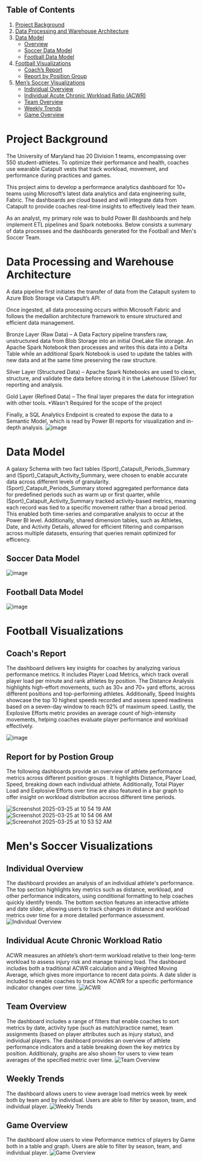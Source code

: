 ## Table of Contents  
1. [Project Background](#project-background)  
2. [Data Processing and Warehouse Architecture](#data-processing-and-warehouse-architecture)  
3. [Data Model](#data-model)  
   - [Overview](#overview)  
   - [Soccer Data Model](#soccer-data-model)  
   - [Football Data Model](#football-data-model)  
4. [Football Visualizations](#football-visualizations)  
   - [Coach’s Report](#coachs-report)  
   - [Report by Position Group](#report-by-position-group)  
5. [Men’s Soccer Visualizations](#mens-soccer-visualizations)  
   - [Individual Overview](#individual-overview)  
   - [Individual Acute Chronic Workload Ratio (ACWR)](#individual-acute-chronic-workload-ratio-acwr)  
   - [Team Overview](#team-overview)  
   - [Weekly Trends](#weekly-trends)  
   - [Game Overview](#game-overview)
     
# Project Background
The University of Maryland has 20 Division 1 teams, encompassing over 550 student-athletes. To optimize their performance and health, coaches use wearable Catapult vests that track workload, movement, and performance during practices and games.

This project aims to develop a performance analytics dashboard for 10+ teams using Microsoft’s latest data analytics and data engineering suite, Fabric. The dashboards are cloud based and will integrate data from Catapult to provide coaches real-time insights to effectively lead their team.

As an analyst, my primary role was to build Power BI dashboards and help implement ETL pipelines and Spark notebooks. Below consists a summary of data processes and the dashboards generated for the Football and Men's Soccer Team.

# Data Processing and Warehouse Architecture
A data pipeline first initiates the transfer of data from the Catapult system to Azure Blob Storage via Catapult’s API.

Once ingested, all data processing occurs within Microsoft Fabric and follows the medallion architecture framework to ensure structured and efficient data management.

Bronze Layer (Raw Data) – A Data Factory pipeline transfers raw, unstructured data from Blob Storage into an initial OneLake file storage. An Apache Spark Notebook then processes and writes this data into a Delta Table while an additional Spark Notebook is used to update the tables with new data and at the same time preserving the raw structure.

Silver Layer (Structured Data) – Apache Spark Notebooks are used to clean, structure, and validate the data before storing it in the Lakehouse (Silver) for reporting and analysis.

Gold Layer (Refined Data) – The final layer prepares the data for integration with other tools. *Wasn't Required for the scope of the project

Finally, a SQL Analytics Endpoint is created to expose the data to a Semantic Model, which is read by Power BI reports for visualization and in-depth analysis.
![image](https://github.com/user-attachments/assets/fd0b18b9-ce0f-485e-ba95-b1c9bf717dec)

# Data Model
A galaxy Schema with two fact tables (Sport)_Catapult_Periods_Summary and (Sport)_Catapult_Activity_Summary, were chosen to enable accurate data across different levels of granularity. (Sport)_Catapult_Periods_Summary stored aggregated performance data for predefined periods such as warm up or first quarter, while (Sport)_Catapult_Activity_Summary tracked activity-based metrics, meaning each record was tied to a specific movement rather than a broad period. This enabled both time-series and comparative analysis to occur at the Power BI level. Additionally, shared dimension tables, such as Athletes, Date, and Activity Details, allowed for efficient filtering and comparison across multiple datasets, ensuring that queries remain optimized for efficency. 

## Soccer Data Model
![image](https://github.com/user-attachments/assets/289cc0e0-2e20-41a5-99a1-fa5bdb6a21f9)
## Football Data Model
![image](https://github.com/user-attachments/assets/d4c6f7ac-796b-49d5-a553-399579ebc417)


# Football Visualizations

## Coach's Report
The dashboard delivers key insights for coaches by analyzing various performance metrics. It includes Player Load Metrics, which track overall player load per minute and rank athletes by position. The Distance Analysis highlights high-effort movements, such as 30+ and 70+ yard efforts, across different positions and top-performing athletes. Additionally, Speed Insights showcase the top 10 highest speeds recorded and assess speed readiness based on a seven-day window to reach 92% of maximum speed. Lastly, the Explosive Efforts metric provides an average count of high-intensity movements, helping coaches evaluate player performance and workload effectively.

![image](https://github.com/user-attachments/assets/1031618d-4beb-43b8-a576-1acae09cb16c)

## Report for by Postion Group
The following dashboards provide an overview of athlete performance metrics across different position groups . It highlights Distance, Player Load, Speed, breaking down each individual athlete. Additionally, Total Player Load and Explosive Efforts over time are also featured in a bar graph to offer insight on workload distribution accross different time periods. 

![Screenshot 2025-03-25 at 10 54 19 AM](https://github.com/user-attachments/assets/b1cdba40-2cee-4f09-ac6e-26b44e5599ab)
![Screenshot 2025-03-25 at 10 54 06 AM](https://github.com/user-attachments/assets/a23f0d13-d520-432f-a58d-f6211a376162)
![Screenshot 2025-03-25 at 10 53 52 AM](https://github.com/user-attachments/assets/e9b6795d-04ac-459a-af96-289acc51bae0)

# Men's Soccer Visualizations

## Individual Overview
The dashboard provides an analysis of an individual athlete's performance. The top section highlights key metrics such as distance, workload, and other performance indicators, using conditional formatting to help coaches quickly identify trends. The bottom section features an interactive athlete and date slider, allowing users to track changes in distance and workload metrics over time for a more detailed performance assessment.
![Individual Overview](https://github.com/user-attachments/assets/0162050f-1cf5-41a9-9087-d8bd1cc66e90)
## Individual Acute Chronic Workload Ratio
ACWR measures an athlete’s short-term workload relative to their long-term workload to assess injury risk and manage training load. The dashboard includes both a traditional ACWR calculation and a Weighted Moving Average, which gives more importance to recent data points. A date slider is included to enable coaches to track how ACWR for a specific performance indicator changes over time.
![ACWR](https://github.com/user-attachments/assets/292d2334-d225-411f-9bbf-bf2dfffa690c)
## Team Overview
The dashboard includes a range of filters that enable coaches to sort metrics by date, activity type (such as match/practice name), team assignments (based on player attributes such as injury status), and individual players. The dashboard provides an overview of athlete performance indicators and a table breaking down the key metrics by position. Additionaly, graphs are also shown for users to view team averages of the specified metric over time. 
![Team Overview](https://github.com/user-attachments/assets/bc8e880b-8861-4138-b94f-281167849787)
## Weekly Trends
The dashboard allows users to view average load metrics week by week both by team and by individual. Users are able to filter by season, team, and individual player.
![Weekly Trends](https://github.com/user-attachments/assets/a1a2a712-661b-4aba-b8ee-4b2eb224ccf1)
## Game Overview
The dashboard allow users to view Peformance metrics of players by Game both in a table and graph. Users are able to filter by season, team, and individual player. 
![Game Overview](https://github.com/user-attachments/assets/ad8fb543-c999-4be8-8bee-d60e06eb8f6f)









